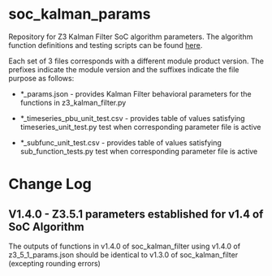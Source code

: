 # soc_kalman_params
Repository for Z3 Kalman Filter SoC algorithm parameters. The algorithm function definitions and testing scripts can be found [here](https://github.com/EosEnergyStorage/soc_kalman_filter). 

Each set of 3 files corresponds with a different module product version. The prefixes indicate the module version and the suffixes indicate the file purpose as follows:

* *_params.json - provides Kalman Filter behavioral parameters for the functions in z3_kalman_filter.py

* *_timeseries_pbu_unit_test.csv - provides table of values satisfying timeseries_unit_test.py test when corresponding parameter file is active

* *_subfunc_unit_test.csv - provides table of values satisfying sub_function_tests.py test when corresponding parameter file is active

# Change Log

## V1.4.0 - Z3.5.1 parameters established for v1.4 of SoC Algorithm

The outputs of functions in v1.4.0 of soc_kalman_filter using v1.4.0 of z3_5_1_params.json should be identical to v1.3.0 of soc_kalman_filter (excepting rounding errors)